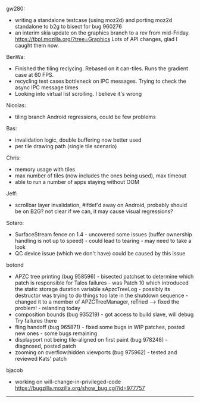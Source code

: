 gw280:
* writing a standalone testcase (using moz2d) and porting moz2d standalone to b2g to bisect for bug 960276
* an interim skia update on the graphics branch to a rev from mid-Friday. https://tbpl.mozilla.org/?tree=Graphics  Lots of API changes, glad I caught them now.

BenWa:
* Finished the tiling reclycing. Rebased on it can-tiles. Runs the gradient case at 60 FPS.
* recycling test cases bottleneck on IPC messages. Trying to check the async IPC message times
* Looking into virtual list scrolling. I believe it's wrong

Nicolas:
* tiling branch Android regressions, could be few problems

Bas:
* invalidation logic, double buffering now better used
* per tile drawing path (single tile scenario)

Chris:
* memory usage with tiles
* max number of tiles (now includes the ones being used), max timeout
* able to run a number of apps staying without OOM

Jeff:
* scrollbar layer invalidation, #ifdef'd away on Android, probably should be on B2G?  not clear if we can, it may cause visual regressions?

Sotaro:
* SurfaceStream fence on 1.4 - uncovered some issues (buffer ownership handling is not up to speed) - could lead to tearing - may need to take a look
* QC device issue (which we don't have) could be caused by this issue

botond
  - APZC tree printing (bug 958596)
        - bisected patchset to determine which patch is responsible for Talos failures
        - was Patch 10 which introduced the static storage duration variable sApzcTreeLog
        - possibly its destructor was trying to do things too late in the shutdown sequence
        - changed it to a member of APZCTreeManager, reTried --> fixed the problem!
        - relanding today
  - composition bounds (bug 935219)
        - got access to build slave, will debug Try failures there
  - fling handoff (bug 965871)
        - fixed some bugs in WIP patches, posted new ones
        - some bugs remaining
  - displayport not being tile-aligned on first paint (bug 978248)
        - diagnosed, posted patch
  - zooming on overflow:hidden viewports (bug 975962)
        - tested and reviewed Kats' patch



bjacob
* working on will-change-in-privileged-code https://bugzilla.mozilla.org/show_bug.cgi?id=977757

________________


